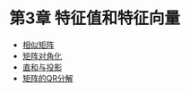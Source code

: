# 第3章 特征值和特征向量



- [相似矩阵](similarity.md)
- [矩阵对角化](fibonacii.md)
- [直和与投影](directsum.md)
- [矩阵的QR分解](qr_decomposition.md)

